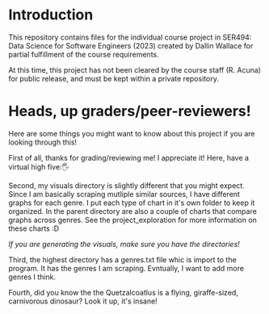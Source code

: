 ﻿# Introduction
This repository contains files for the individual course project in SER494: Data Science for Software Engineers (2023) created by Dallin Wallace for partial fulfillment of the course requirements.

At this time, this project has not been cleared by the course staff (R. Acuna) for public release, and must be kept within a private repository.

# Heads, up graders/peer-reviewers!
Here are some things you might want to know about this project if you are looking through this!

First of all, thanks for grading/reviewing me! I appreciate it! Here, have a virtual high five:🖐️

Second, my visuals directory is slightly different that you might expect. Since I am basically scraping mutliple similar sources, I have different graphs for each genre. I put each type of chart in it's own folder to keep it organized. In the parent directory are also a couple of charts that compare graphs across genres. See the project_exploration for more information on these charts :D

*If you are generating the visuals, make sure you have the directories!*

Third, the highest directory has a genres.txt file whic is import to the program. It has the genres I am scraping. Evntually, I want to add more genres I think.

Fourth, did you know the the Quetzalcoatlus is a flying, giraffe-sized, carnivorous dinosaur? Look it up, it's insane!